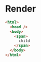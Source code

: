 # Render
```html
<html>
  <head />
  <body>
    <span>
      child
    </span>
  </body>
</html>
```
